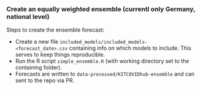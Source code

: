 ### Create an equally weighted ensemble (currentl only Germany, national level)

Steps to create the ensemble forecast:

- Create a new file `included_models/included_models-<forecast_date>.csv` containing info on which models to include. This serves to keep things reproducible.
- Run the R script `simple_ensemble.R` (with working directory set to the containing folder).
- Forecasts are written to `data-processed/KITCOVIDhub-ensemble` and can sent to the repo via PR.
